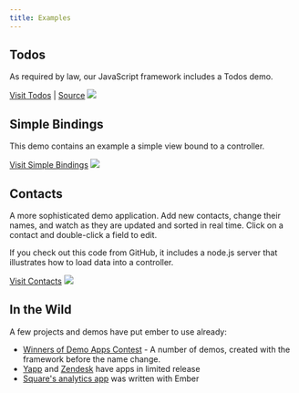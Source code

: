 ```yaml
---
title: Examples
---
```


## Todos

As required by law, our JavaScript framework includes a Todos demo.

<a href="/examples/todos/">Visit Todos</a> |
<a href="https://github.com/emberjs/todos">Source</a>
<a href="/examples/todos/">
<img src="/images/screenshots/todos.png" class="screenshot">
</a>

## Simple Bindings
This demo contains an example a simple view bound to a controller.

<a href="/examples/simple_bindings/">Visit Simple Bindings</a>
<a href="/examples/simple_bindings/">
<img src="/images/screenshots/simple_bindings.png" class="screenshot">
</a>

## Contacts

A more sophisticated demo application. Add new contacts, change their names, and watch as they are updated
and sorted in real time. Click on a contact and double-click a field to edit.

If you check out this code from GitHub, it includes a node.js server that illustrates how to load data
into a controller.


<a href="/examples/contacts/">Visit Contacts</a>
<a href="/examples/contacts/">
  <img src="/images/screenshots/contacts.png" class="screenshot">
</a>

## In the Wild

A few projects and demos have put ember to use already:

* [Winners of Demo Apps Contest](http://blog.sproutcore.com/announcing-the-winners-of-the-demo-apps-contest/) - A number of demos, created with the framework before the name change.
* [Yapp](https://www.yapp.us/) and [Zendesk](http://www.zendesk.com/lotus/) have apps in limited release
* [Square's analytics app](http://corner.squareup.com/2012/04/building-analytics.html) was written with Ember